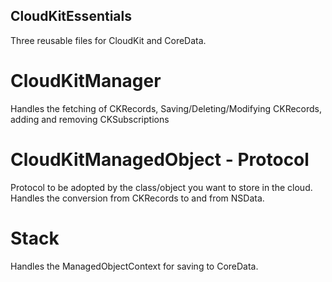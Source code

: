 ## CloudKitEssentials

Three reusable files for CloudKit and CoreData.

# CloudKitManager
Handles the fetching of CKRecords, Saving/Deleting/Modifying CKRecords, adding and removing CKSubscriptions

# CloudKitManagedObject - Protocol
Protocol to be adopted by the class/object you want to store in the cloud. Handles the conversion from CKRecords to and from NSData.

# Stack
Handles the ManagedObjectContext for saving to CoreData. 
